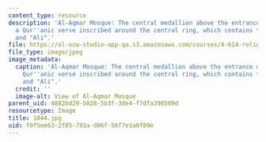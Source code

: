 ```yaml
---
content_type: resource
description: 'Al-Aqmar Mosque: The central medallion above the entrance door with
  a Qur''anic verse inscribed around the central ring, which contains the words "Muhammad"
  and "Ali".'
file: https://ol-ocw-studio-app-qa.s3.amazonaws.com/courses/4-614-religious-architecture-and-islamic-cultures-fall-2002/f0f5ee632f85793ad06f56f7e1a0f89e_1044.jpg
file_type: image/jpeg
image_metadata:
  caption: 'Al-Aqmar Mosque: The central medallion above the entrance door with a
    Qur''anic verse inscribed around the central ring, which contains the words "Muhammad"
    and "Ali".'
  credit: ''
  image-alt: View of Al-Aqmar Mosque
parent_uid: 4882bd29-5828-5b3f-3de4-f7dfa398509d
resourcetype: Image
title: 1044.jpg
uid: f0f5ee63-2f85-793a-d06f-56f7e1a0f89e
---
```

